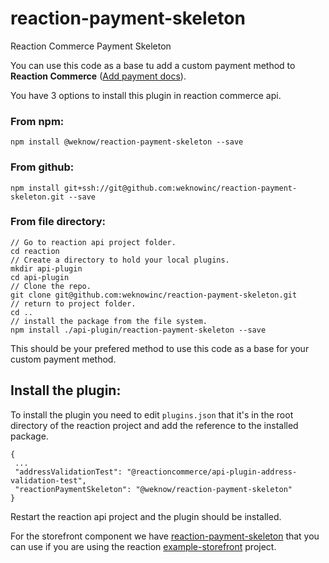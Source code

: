 # reaction-payment-skeleton
Reaction Commerce Payment Skeleton

You can use this code as a base tu add a custom payment method to **Reaction Commerce** ([Add payment docs](https://docs.reactioncommerce.com/docs/how-to-create-a-payment-provider)).

You have 3 options to install this plugin in reaction commerce api.

### From npm:

```npm install @weknow/reaction-payment-skeleton --save```

### From github:

```npm install git+ssh://git@github.com:weknowinc/reaction-payment-skeleton.git --save```

### From file directory:

```
// Go to reaction api project folder.
cd reaction
// Create a directory to hold your local plugins.
mkdir api-plugin
cd api-plugin
// Clone the repo.
git clone git@github.com:weknowinc/reaction-payment-skeleton.git
// return to project folder.
cd ..
// install the package from the file system.
npm install ./api-plugin/reaction-payment-skeleton --save
```

This should be your prefered method to use this code as a base for your custom payment method.

## Install the plugin:

To install the plugin you need to edit ```plugins.json``` that it's in the root directory of the reaction project and add the reference to the installed package.

```
{
 ...
 "addressValidationTest": "@reactioncommerce/api-plugin-address-validation-test",
 "reactionPaymentSkeleton": "@weknow/reaction-payment-skeleton"
}

```
Restart the reaction api project and the plugin should be installed.

For the storefront component we have [reaction-payment-skeleton](https://github.com/weknowinc/reaction-payment-skeleton) that you can use if you are using the reaction [example-storefront](https://github.com/reactioncommerce/example-storefront/) project.
